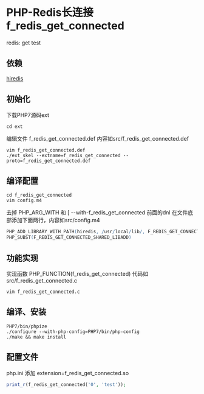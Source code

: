 # PHP-Redis长连接 f_redis_get_connected

redis: get test 

## 依赖
[hiredis](https://github.com/redis/hiredis)

## 初始化

下载PHP7源码ext
```shell
cd ext
```

编辑文件 f_redis_get_connected.def 内容如src/f_redis_get_connected.def
```shell
vim f_redis_get_connected.def
./ext_skel --extname=f_redis_get_connected --proto=f_redis_get_connected.def
```

## 编译配置
```shell
cd f_redis_get_connected  
vim config.m4
```
去掉 PHP_ARG_WITH 和 [  --with-f_redis_get_connected 前面的dnl 在文件底部添加下面两行，内容如src/config.m4
```m4
PHP_ADD_LIBRARY_WITH_PATH(hiredis, /usr/local/lib/, F_REDIS_GET_CONNECTED_SHARED_LIBADD)  
PHP_SUBST(F_REDIS_GET_CONNECTED_SHARED_LIBADD)  
```

## 功能实现  
实现函数 PHP_FUNCTION(f_redis_get_connected) 代码如 src/f_redis_get_connected.c  
```
vim f_redis_get_connected.c
```

## 编译、安装

```shell
PHP7/bin/phpize  
./configure --with-php-config=PHP7/bin/php-config  
./make && make install  
```
## 配置文件 
php.ini 添加 extension=f_redis_get_connected.so
```php
print_r(f_redis_get_connected('0', 'test'));
```

